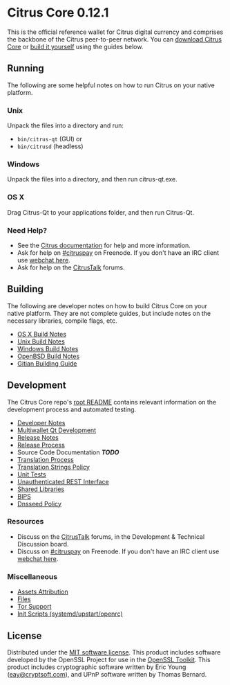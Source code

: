Citrus Core 0.12.1
=====================

This is the official reference wallet for Citrus digital currency and comprises the backbone of the Citrus peer-to-peer network. You can [download Citrus Core](https://www.citrus.org/downloads/) or [build it yourself](#building) using the guides below.

Running
---------------------
The following are some helpful notes on how to run Citrus on your native platform.

### Unix

Unpack the files into a directory and run:

- `bin/citrus-qt` (GUI) or
- `bin/citrusd` (headless)

### Windows

Unpack the files into a directory, and then run citrus-qt.exe.

### OS X

Drag Citrus-Qt to your applications folder, and then run Citrus-Qt.

### Need Help?

* See the [Citrus documentation](https://citruspay.atlassian.net/wiki/display/DOC)
for help and more information.
* Ask for help on [#citruspay](http://webchat.freenode.net?channels=citruspay) on Freenode. If you don't have an IRC client use [webchat here](http://webchat.freenode.net?channels=citruspay).
* Ask for help on the [CitrusTalk](https://citrustalk.org/) forums.

Building
---------------------
The following are developer notes on how to build Citrus Core on your native platform. They are not complete guides, but include notes on the necessary libraries, compile flags, etc.

- [OS X Build Notes](build-osx.md)
- [Unix Build Notes](build-unix.md)
- [Windows Build Notes](build-windows.md)
- [OpenBSD Build Notes](build-openbsd.md)
- [Gitian Building Guide](gitian-building.md)

Development
---------------------
The Citrus Core repo's [root README](/README.md) contains relevant information on the development process and automated testing.

- [Developer Notes](developer-notes.md)
- [Multiwallet Qt Development](multiwallet-qt.md)
- [Release Notes](release-notes.md)
- [Release Process](release-process.md)
- Source Code Documentation ***TODO***
- [Translation Process](translation_process.md)
- [Translation Strings Policy](translation_strings_policy.md)
- [Unit Tests](unit-tests.md)
- [Unauthenticated REST Interface](REST-interface.md)
- [Shared Libraries](shared-libraries.md)
- [BIPS](bips.md)
- [Dnsseed Policy](dnsseed-policy.md)

### Resources
* Discuss on the [CitrusTalk](https://citrustalk.org/) forums, in the Development & Technical Discussion board.
* Discuss on [#citruspay](http://webchat.freenode.net/?channels=citruspay) on Freenode. If you don't have an IRC client use [webchat here](http://webchat.freenode.net/?channels=citruspay).

### Miscellaneous
- [Assets Attribution](assets-attribution.md)
- [Files](files.md)
- [Tor Support](tor.md)
- [Init Scripts (systemd/upstart/openrc)](init.md)

License
---------------------
Distributed under the [MIT software license](http://www.opensource.org/licenses/mit-license.php).
This product includes software developed by the OpenSSL Project for use in the [OpenSSL Toolkit](https://www.openssl.org/). This product includes
cryptographic software written by Eric Young ([eay@cryptsoft.com](mailto:eay@cryptsoft.com)), and UPnP software written by Thomas Bernard.
